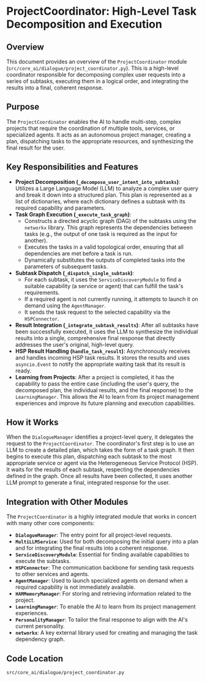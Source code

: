 # ProjectCoordinator: High-Level Task Decomposition and Execution

## Overview

This document provides an overview of the `ProjectCoordinator` module (`src/core_ai/dialogue/project_coordinator.py`). This is a high-level coordinator responsible for decomposing complex user requests into a series of subtasks, executing them in a logical order, and integrating the results into a final, coherent response.

## Purpose

The `ProjectCoordinator` enables the AI to handle multi-step, complex projects that require the coordination of multiple tools, services, or specialized agents. It acts as an autonomous project manager, creating a plan, dispatching tasks to the appropriate resources, and synthesizing the final result for the user.

## Key Responsibilities and Features

*   **Project Decomposition (`_decompose_user_intent_into_subtasks`)**: Utilizes a Large Language Model (LLM) to analyze a complex user query and break it down into a structured plan. This plan is represented as a list of dictionaries, where each dictionary defines a subtask with its required capability and parameters.
*   **Task Graph Execution (`_execute_task_graph`)**:
    *   Constructs a directed acyclic graph (DAG) of the subtasks using the `networkx` library. This graph represents the dependencies between tasks (e.g., the output of one task is required as the input for another).
    *   Executes the tasks in a valid topological order, ensuring that all dependencies are met before a task is run.
    *   Dynamically substitutes the outputs of completed tasks into the parameters of subsequent tasks.
*   **Subtask Dispatch (`_dispatch_single_subtask`)**:
    *   For each subtask, it uses the `ServiceDiscoveryModule` to find a suitable capability (a service or agent) that can fulfill the task's requirements.
    *   If a required agent is not currently running, it attempts to launch it on demand using the `AgentManager`.
    *   It sends the task request to the selected capability via the `HSPConnector`.
*   **Result Integration (`_integrate_subtask_results`)**: After all subtasks have been successfully executed, it uses the LLM to synthesize the individual results into a single, comprehensive final response that directly addresses the user's original, high-level query.
*   **HSP Result Handling (`handle_task_result`)**: Asynchronously receives and handles incoming HSP task results. It stores the results and uses `asyncio.Event` to notify the appropriate waiting task that its result is ready.
*   **Learning from Projects**: After a project is completed, it has the capability to pass the entire case (including the user's query, the decomposed plan, the individual results, and the final response) to the `LearningManager`. This allows the AI to learn from its project management experiences and improve its future planning and execution capabilities.

## How it Works

When the `DialogueManager` identifies a project-level query, it delegates the request to the `ProjectCoordinator`. The coordinator's first step is to use an LLM to create a detailed plan, which takes the form of a task graph. It then begins to execute this plan, dispatching each subtask to the most appropriate service or agent via the Heterogeneous Service Protocol (HSP). It waits for the results of each subtask, respecting the dependencies defined in the graph. Once all results have been collected, it uses another LLM prompt to generate a final, integrated response for the user.

## Integration with Other Modules

The `ProjectCoordinator` is a highly integrated module that works in concert with many other core components:

*   **`DialogueManager`**: The entry point for all project-level requests.
*   **`MultiLLMService`**: Used for both decomposing the initial query into a plan and for integrating the final results into a coherent response.
*   **`ServiceDiscoveryModule`**: Essential for finding available capabilities to execute the subtasks.
*   **`HSPConnector`**: The communication backbone for sending task requests to other services and agents.
*   **`AgentManager`**: Used to launch specialized agents on demand when a required capability is not immediately available.
*   **`HAMMemoryManager`**: For storing and retrieving information related to the project.
*   **`LearningManager`**: To enable the AI to learn from its project management experiences.
*   **`PersonalityManager`**: To tailor the final response to align with the AI's current personality.
*   **`networkx`**: A key external library used for creating and managing the task dependency graph.

## Code Location

`src/core_ai/dialogue/project_coordinator.py`